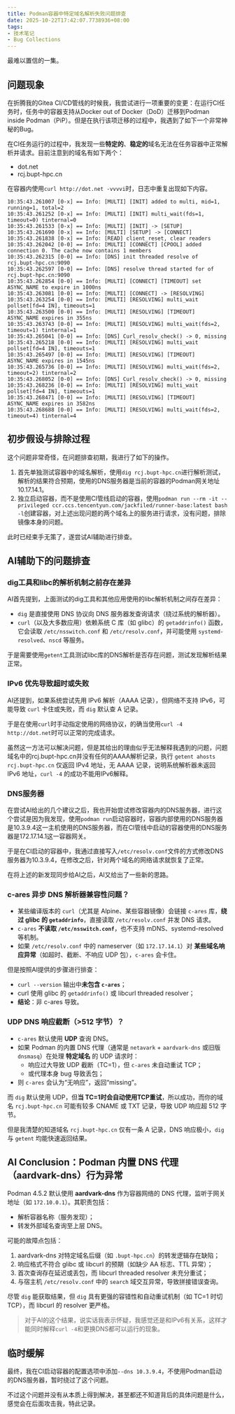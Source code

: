 ```yaml
---
title: Podman容器中特定域名解析失败问题排查
date: 2025-10-22T17:42:07.7738936+08:00
tags:
- 技术笔记
- Bug Collections
---
```


最难以置信的一集。

<!--more-->

## 问题现象

在折腾我的Gitea  CI/CD管线的时候我，我尝试进行一项重要的变更：在运行CI任务时，任务中的容器支持从Docker out of Docker（DoD）迁移到Podman inside Podman（PiP）。但是在执行该项迁移的过程中，我遇到了如下一个非常神秘的Bug。

在CI任务运行的过程中，我发现一些**特定的**、**稳定的**域名无法在任务容器中正常解析并请求。目前注意到的域名有如下两个：

- dot.net
- rcj.bupt-hpc.cn

在容器内使用`curl http://dot.net -vvvvi`时，日志中重复出现如下内容。

```
10:35:43.261007 [0-x] == Info: [MULTI] [INIT] added to multi, mid=1, running=1, total=2
10:35:43.261252 [0-x] == Info: [MULTI] [INIT] multi_wait(fds=1, timeout=0) tinternal=0
10:35:43.261533 [0-x] == Info: [MULTI] [INIT] -> [SETUP]
10:35:43.261690 [0-x] == Info: [MULTI] [SETUP] -> [CONNECT]
10:35:43.261838 [0-x] == Info: [READ] client_reset, clear readers
10:35:43.262042 [0-0] == Info: [MULTI] [CONNECT] [CPOOL] added connection 0. The cache now contains 1 members
10:35:43.262315 [0-0] == Info: [DNS] init threaded resolve of rcj.bupt-hpc.cn:9090
10:35:43.262597 [0-0] == Info: [DNS] resolve thread started for of rcj.bupt-hpc.cn:9090
10:35:43.262854 [0-0] == Info: [MULTI] [CONNECT] [TIMEOUT] set ASYNC_NAME to expire in 1000ns
10:35:43.263081 [0-0] == Info: [MULTI] [CONNECT] -> [RESOLVING]
10:35:43.263254 [0-0] == Info: [MULTI] [RESOLVING] multi_wait pollset[fd=4 IN], timeouts=1
10:35:43.263500 [0-0] == Info: [MULTI] [RESOLVING] [TIMEOUT] ASYNC_NAME expires in 355ns
10:35:43.263743 [0-0] == Info: [MULTI] [RESOLVING] multi_wait(fds=2, timeout=1) tinternal=1
10:35:43.265041 [0-0] == Info: [DNS] Curl_resolv_check() -> 0, missing
10:35:43.265218 [0-0] == Info: [MULTI] [RESOLVING] multi_wait pollset[fd=4 IN], timeouts=1
10:35:43.265497 [0-0] == Info: [MULTI] [RESOLVING] [TIMEOUT] ASYNC_NAME expires in 1545ns
10:35:43.265736 [0-0] == Info: [MULTI] [RESOLVING] multi_wait(fds=2, timeout=2) tinternal=2
10:35:43.268052 [0-0] == Info: [DNS] Curl_resolv_check() -> 0, missing
10:35:43.268236 [0-0] == Info: [MULTI] [RESOLVING] multi_wait pollset[fd=4 IN], timeouts=1
10:35:43.268471 [0-0] == Info: [MULTI] [RESOLVING] [TIMEOUT] ASYNC_NAME expires in 3582ns
10:35:43.268688 [0-0] == Info: [MULTI] [RESOLVING] multi_wait(fds=2, timeout=4) tinternal=4
```

## 初步假设与排除过程

这个问题非常奇怪，在问题排查初期，我进行了如下的操作。

1. 首先单独测试容器中的域名解析，使用`dig rcj.bupt-hpc.cn`进行解析测试，解析的结果符合预期，使用的DNS服务器是当前的容器的Podman网关地址10.17.14.1。
2. 独立启动容器，而不是使用CI管线启动的容器，使用`podman run --rm -it --privileged ccr.ccs.tencentyun.com/jackfiled/runner-base:latest bash -l`创建容器，对上述出现问题的两个域名上的服务进行请求，没有问题，排除镜像本身的问题。

此时已经束手无策了，遂尝试AI辅助进行排查。

## AI辅助下的问题排查

### dig工具和libc的解析机制之前存在差异

AI首先提到，上面测试的dig工具和其他应用使用的libc解析机制之间存在差异：

- `dig` 是直接使用 DNS 协议向 DNS 服务器发查询请求（绕过系统的解析器）。
- `curl`（以及大多数应用）依赖系统 C 库（如 glibc）的 `getaddrinfo()` 函数，它会读取 `/etc/nsswitch.conf` 和 `/etc/resolv.conf`，并可能使用 `systemd-resolved`、`nscd` 等服务。

于是需要使用`getent`工具测试libc库的DNS解析是否存在问题，测试发现解析结果正常。

### IPv6 优先导致超时或失败

AI还提到，如果系统尝试先用 IPv6 解析（AAAA 记录），但网络不支持 IPv6，可能导致 `curl` 卡住或失败，而 `dig` 默认查 A 记录。

于是在使用`curl`时手动指定使用的网络协议，的确当使用`curl -4 http://dot.net`时可以正常的完成请求。

虽然这一方法可以解决问题，但是其给出的理由似乎无法解释我遇到的问题，问题域名中的rcj.bupt-hpc.cn并没有任何的AAAA解析记录，执行 `getent ahosts rcj.bupt-hpc.cn` 仅返回 IPv4 地址，无 AAAA 记录，说明系统解析器未返回 IPv6 地址，`curl -4` 的成功不能用IPv6解释。

### DNS服务器

在尝试AI给出的几个建议之后，我也开始尝试修改容器内的DNS服务器，进行这个尝试是因为我发现，使用`podman run`启动容器时，容器内部使用的DNS服务器是10.3.9.4这一主机使用的DNS服务器，而在CI管线中启动的容器使用的DNS服务器是172.17.14.1这一容器网关。

于是在CI启动的容器中，我通过直接写入`/etc/resolv.conf`文件的方式修改DNS服务器为10.3.9.4，在修改之后，针对两个域名的网络请求就恢复了正常。

在将上述的新发现同步给AI之后，AI又给出了一些新的思路。

### c-ares 异步 DNS 解析器兼容性问题？ 

- 某些编译版本的 `curl`（尤其是 Alpine、某些容器镜像）会链接 `c-ares` 库，**绕过 glibc 的 `getaddrinfo`**，直接读取 `/etc/resolv.conf` 并发 DNS 请求。
- `c-ares` **不读取 `/etc/nsswitch.conf`**，也不支持 mDNS、systemd-resolved 等机制。
- 如果 `/etc/resolv.conf` 中的 nameserver（如 `172.17.14.1`）对 **某些域名响应异常**（如超时、截断、不响应 UDP 包），`c-ares` 会卡住。

但是按照AI提供的步骤进行排查：

- `curl --version` 输出中**未包含 `c-ares`**；
- curl 使用 glibc 的 `getaddrinfo()` 或 libcurl threaded resolver；
- **结论**：非 c-ares 导致。

### UDP DNS 响应截断（>512 字节）？

- `c-ares` 默认使用 **UDP** 查询 DNS。
- 如果 Podman 的内置 DNS 代理（通常是 `netavark` + `aardvark-dns` 或旧版 `dnsmasq`）在处理 **特定域名** 的 UDP 请求时：
  - 响应过大导致 UDP 截断（TC=1），但 `c-ares` 未自动重试 TCP；
  - 或代理本身 bug 导致丢包；
- 则 `c-ares` 会认为“无响应”，返回“missing”。

而 `dig` 默认使用 UDP，但**当 TC=1时会自动使用TCP重试**，所以成功，而你的域名 `rcj.bupt-hpc.cn` 可能有较多 CNAME 或 TXT 记录，导致 UDP 响应超 512 字节。 

但是我清楚的知道域名 `rcj.bupt-hpc.cn` 仅有一条 A 记录，DNS 响应极小，`dig` 与 `getent` 均能快速返回结果。

## AI Conclusion：Podman 内置 DNS 代理（aardvark-dns）行为异常

Podman 4.5.2 默认使用 **aardvark-dns** 作为容器网络的 DNS 代理，监听于网关地址（如 `172.10.0.1`）。其职责包括：

- 解析容器名称（服务发现）；
- 转发外部域名查询至上层 DNS。

可能的故障点包括：

1. aardvark-dns 对特定域名后缀（如 `.bupt-hpc.cn`）的转发逻辑存在缺陷；
2. 响应格式不符合 glibc 或 libcurl 的预期（如缺少 AA 标志、TTL 异常）；
3. 首次查询存在延迟或丢包，而 libcurl threaded resolver 未充分重试；
4. 与宿主机 `/etc/resolv.conf` 中的 `search` 域交互异常，导致拼接错误查询。

尽管 `dig` 能获取结果，但 `dig` 具有更强的容错性和自动重试机制（如 TC=1 时切 TCP），而 libcurl 的 resolver 更严格。 

> 对于AI的这个结果，说实话我表示怀疑，我感觉还是和IPv6有关系，这样才能同时解释`curl -4`和更换DNS都可以运行的现象。

## 临时缓解

最终，我在CI启动容器的配置选项中添加`--dns 10.3.9.4`，不使用Podman启动的DNS服务器，暂时绕过了这个问题。

不过这个问题并没有从本质上得到解决，甚至都还不知道背后的具体问题是什么，感觉会在后面攻击我，特此记录。
